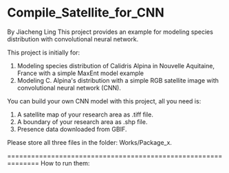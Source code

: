 # Compile_Satellite_for_CNN

By Jiacheng Ling 
This project provides an example for modeling species distribution with convolutional neural network.

This project is initially for:
1. Modeling species distribution of Calidris Alpina in Nouvelle Aquitaine, France with a simple MaxEnt model example
2. Modeling C. Alpina's distribution with a simple RGB satellite image with convolutional neural network (CNN).

You can build your own CNN model with this project, all you need is:

1. A satellite map of your research area as .tiff file.
2. A boundary of your research area as .shp file.
3. Presence data downloaded from GBIF.

Please store all three files in the folder: Works/Package_x.


==============================================================
How to run them:
